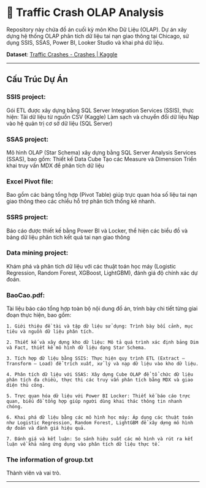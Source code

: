 # 🚦 Traffic Crash OLAP Analysis
Repository này chứa đồ án cuối kỳ môn Kho Dữ Liệu (OLAP). Dự án xây dựng hệ thống OLAP phân tích dữ liệu tai nạn giao thông tại Chicago, sử dụng SSIS, SSAS, Power BI, Looker Studio và khai phá dữ liệu.

**Dataset**: [Traffic Crashes - Crashes | Kaggle](https://www.kaggle.com/datasets/anoopjohny/traffic-crashes-crashes/data)

---

## Cấu Trúc Dự Án

### SSIS project:
Gói ETL được xây dựng bằng SQL Server Integration Services (SSIS), thực hiện:
Tải dữ liệu từ nguồn CSV (Kaggle)
Làm sạch và chuyển đổi dữ liệu
Nạp vào hệ quản trị cơ sở dữ liệu (SQL Server)

### SSAS project:
Mô hình OLAP (Star Schema) xây dựng bằng SQL Server Analysis Services (SSAS), bao gồm:
Thiết kế Data Cube
Tạo các Measure và Dimension
Triển khai truy vấn MDX để phân tích dữ liệu

### Excel Pivot file: 
Bao gồm các bảng tổng hợp (Pivot Table) giúp trực quan hóa số liệu tai nạn giao thông theo các chiều hỗ trợ phân tích thống kê nhanh.

### SSRS project:
Báo cáo được thiết kế bằng Power BI và Locker, thể hiện các biểu đồ và bảng dữ liệu phân tích kết quả tai nạn giao thông

### Data mining project:
Khám phá và phân tích dữ liệu với các thuật toán học máy (Logistic Regression, Random Forest, XGBoost, LightGBM), đánh giá độ chính xác dự đoán.

### BaoCao.pdf: 
Tài liệu báo cáo tổng hợp toàn bộ nội dung đồ án, trình bày chi tiết từng giai đoạn thực hiện, bao gồm:

    1. Giới thiệu đề tài và tập dữ liệu sử dụng: Trình bày bối cảnh, mục tiêu và nguồn dữ liệu phân tích.
    
    2. Thiết kế và xây dựng kho dữ liệu: Mô tả quá trình xác định bảng Dim và Fact, thiết kế mô hình dữ liệu dạng Star Schema.
    
    3. Tích hợp dữ liệu bằng SSIS: Thực hiện quy trình ETL (Extract – Transform – Load) để trích xuất, xử lý và nạp dữ liệu vào kho dữ liệu.
    
    4. Phân tích dữ liệu với SSAS: Xây dựng Cube OLAP để tổ chức dữ liệu phân tích đa chiều, thực thi các truy vấn phân tích bằng MDX và giao diện thủ công.
    
    5. Trực quan hóa dữ liệu với Power BI Locker: Thiết kế báo cáo trực quan, biểu đồ tổng hợp giúp người dùng khai thác thông tin nhanh chóng.
    
    6. Khai phá dữ liệu bằng các mô hình học máy: Áp dụng các thuật toán như Logistic Regression, Random Forest, LightGBM để xây dựng mô hình dự đoán và đánh giá hiệu quả.
    
    7. Đánh giá và kết luận: So sánh hiệu suất các mô hình và rút ra kết luận về khả năng ứng dụng vào phân tích dữ liệu thực tế.

### The information of group.txt
Thành viên và vai trò.


---







